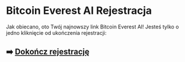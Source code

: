 # Bitcoin Everest AI Rejestracja

Jak obiecano, oto Twój najnowszy link Bitcoin Everest AI! Jesteś tylko o jedno kliknięcie od ukończenia rejestracji:

## ➡️ [Dokończ rejestrację](https://tinyurl.com/472ru95f)